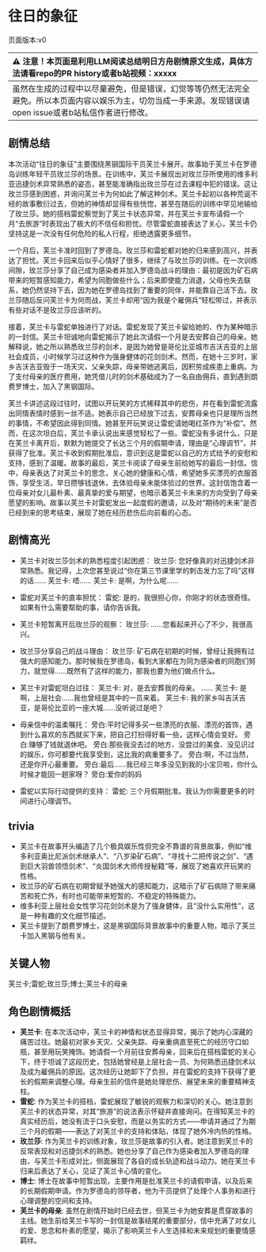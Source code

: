 # 往日的象征
页面版本:v0
 

| :warning: 注意！本页面是利用LLM阅读总结明日方舟剧情原文生成，具体方法请看repo的PR history或者b站视频：xxxxx           |
|:----------------------------|
| 虽然在生成的过程中以尽量避免，但是错误，幻觉等等仍然无法完全避免。所以本页面内容以娱乐为主，切勿当成一手来源。发现错误请open issue或者b站私信作者进行修改。|



## 剧情总结
本次活动“往日的象征”主要围绕黑钢国际干员芙兰卡展开。故事始于芙兰卡在罗德岛训练年轻干员玫兰莎的场景。在训练中，芙兰卡展现出对玫兰莎所使用的维多利亚迅捷剑术异常熟悉的姿态，甚至能准确指出玫兰莎在过去课程中犯的错误。这让玫兰莎感到困惑，并询问芙兰卡为何如此了解这种剑术。芙兰卡起初以各种荒诞不经的故事敷衍过去，但她的神情却显得有些恍惚，甚至在随后的训练中罕见地输给了玫兰莎。她的搭档雷蛇察觉到了芙兰卡状态异常，并在芙兰卡宣布请假一个月“去旅游”时表现出了极大的不信任和担忧。尽管雷蛇直接表达了关心，芙兰卡仍坚持这是一次没有任何危险的私人行程，拒绝透露更多细节。

一个月后，芙兰卡准时回到了罗德岛。玫兰莎和雷蛇都对她的归来感到高兴，并表达了担忧。芙兰卡回来后似乎心情好了很多，继续了与玫兰莎的训练。在一次训练间隙，玫兰莎分享了自己成为感染者并加入罗德岛战斗的理由：最初是因为矿石病带来的短暂感知能力，希望为同胞做些什么；后来即使能力消退，父母也失去联系，她仍然坚持下去，因为她在罗德岛找到了重要的同伴，并能靠自己活下去。玫兰莎随后反问芙兰卡为何而战，芙兰卡却用“因为我是个雇佣兵”轻松带过，并表示有些对话不是玫兰莎应该听的。

接着，芙兰卡与雷蛇单独进行了对话。雷蛇发现了芙兰卡留给她的、作为某种暗示的一封信。芙兰卡坦诚地向雷蛇揭示了她此次请假一个月是去安葬自己的母亲。她解释说，她之所以熟悉玫兰莎的剑术，是因为她曾是哥伦比亚城市吉沃吉亚的上层社会成员，小时候学习过这种作为强身健体的花剑剑术。然而，在她十三岁时，家乡吉沃吉亚毁于一场天灾，父亲失踪，母亲带她逃离后，因积劳成疾患上重病。为了支付母亲的医疗费用，她凭借儿时的剑术基础成为了一名自由佣兵，直到遇到朗费罗博士，加入了黑钢国际。

芙兰卡讲述这段过往时，试图以开玩笑的方式稀释其中的悲伤，并在看到雷蛇流露出同情表情时感到一丝不适。她表示自己已经放下过去，安葬母亲也只是理所当然的事情，不希望因此得到同情。她甚至开玩笑说让雷蛇请她喝红茶作为“补偿”。然而，在这次坦白后，芙兰卡承认说出来感觉轻松了一些。雷蛇没有多说什么，只是在芙兰卡离开后，默默为她提交了长达三个月的假期申请，理由是“心理调节”，并获得了批准。芙兰卡收到假期批准后，意识到这是雷蛇以自己的方式给予的安慰和支持，感到了温暖。故事的最后，芙兰卡阅读了母亲生前给她写的最后一封信。信中，母亲表达了对芙兰卡的思念，关心她的健康和心情，希望她多买漂亮的衣服首饰，享受生活，早日攒够钱退休，去体验母亲未能体验过的世界。这封信饱含着一位母亲对女儿最朴素、最真挚的爱与期望，也暗示着芙兰卡未来的方向受到了母亲愿望的影响。故事以芙兰卡对雷蛇发出一起度假的邀请，以及对“期待的未来”是否已经到来的思考结束，展现了她在经历悲伤后向前看的心态。
## 剧情高光
- 芙兰卡对玫兰莎剑术的熟悉程度引起困惑：
  玫兰莎: 您好像真的对迅捷剑术非常熟悉。我记得，上次您甚至说过“你在第三节课里学的刺击发力忘了吗”这样的话......
  芙兰卡: 唔......
  芙兰卡: 是啊，为什么呢......

- 雷蛇对芙兰卡的直率担忧：
  雷蛇: 是的，我很担心你，你刚才的状态很奇怪。如果有什么需要帮助的事，请你告诉我。

- 芙兰卡短暂离开后玫兰莎的观察：
  玫兰莎: ......您看起来开心了不少，我很高兴。

- 玫兰莎分享自己的战斗理由：
  玫兰莎: 矿石病在初期的时候，曾经让我拥有过强大的感知能力。那时候我在罗德岛，看到大家都在为同为感染者的同胞们努力，就觉得......既然有了这样的能力，那我也要为他们做点什么。

- 芙兰卡对雷蛇坦白过往：
  芙兰卡: 对，是去安葬我的母亲。
  ......
  芙兰卡: 是啊，上层社会......我也曾经是其中的一员来着。
  芙兰卡: 我的家乡叫吉沃吉亚，是哥伦比亚的一座大城......没听说过是吧？

- 母亲信中的温柔嘱托：
  旁白:平时记得多买一些漂亮的衣服、漂亮的首饰，遇到什么喜欢的东西就买下来，把自己打扮得好看一些，这样心情会变好。
  旁白:赚够了钱就退休吧。
  旁白:那些我没去过的地方、没尝过的美食、没见识过的娱乐，你可都要代我享受到，这比我的病重要多了。
  旁白:啊，不过当然，还是你开心最重要。
  旁白:最后......我已经三年多没见到我的小宝贝啦，你什么时候才能回一趟家呀？
  旁白:爱你的妈妈

- 雷蛇以实际行动提供的支持：
  雷蛇: 三个月假期批准。我认为你需要更多的时间进行心理调节。
## trivia
- 芙兰卡在故事开头编造了几个极具娱乐性但完全不靠谱的背景故事，例如“维多利亚奥比尼派剑术继承人”、“八岁染矿石病”、“寻找十二把传说之剑”、“遇到巨大羽兽领悟剑术”、“炎国剑术大师传授秘籍”等，展现了她喜欢开玩笑的性格。
- 玫兰莎的矿石病在初期曾赋予她强大的感知能力，这暗示了矿石病除了带来痛苦和死亡外，有时也可能带来短暂的、不稳定的特殊能力。
- 维多利亚上层社会女性学习花剑剑术是为了强身健体，且“没什么实用性”，这是一种有趣的文化细节描述。
- 芙兰卡提到了朗费罗博士，这是黑钢国际背景故事中的重要人物，暗示了芙兰卡加入黑钢与他有关。
## 关键人物
芙兰卡;雷蛇;玫兰莎;博士;芙兰卡的母亲
## 角色剧情概括
-   **芙兰卡**: 在本次活动中，芙兰卡的神情和状态显得异常，揭示了她内心深藏的痛苦过往。她最初对家乡天灾、父亲失踪、母亲重病直至死亡的经历守口如瓶，甚至用玩笑掩饰。她请假一个月前往安葬母亲，回来后在搭档雷蛇的关心下，终于坦诚了这段历史，包括她曾经是上层社会一员、为何熟悉迅捷剑术以及成为雇佣兵的原因。这次经历让她卸下了负担，并在雷蛇的支持下获得了更长的假期来调整心理。母亲生前的信件是她处理悲伤、展望未来的重要精神支柱。
-   **雷蛇**: 作为芙兰卡的搭档，雷蛇展现了敏锐的观察力和深切的关心。她注意到芙兰卡的状态异常，对其“旅游”的说法表示怀疑并直接询问。在得知芙兰卡的真实经历后，她没有流于口头安慰，而是以务实的方式——申请并通过了为期三个月的假期——表达了对芙兰卡的支持和体贴，体现了她外冷内热的性格。
-   **玫兰莎**: 作为芙兰卡的训练对象，玫兰莎是故事的引入者。她注意到芙兰卡的反常表现和对迅捷剑术的熟悉。她也分享了自己作为感染者加入罗德岛的理由，与芙兰卡形成对比，侧面展现了各自的成长轨迹和战斗动力。她在芙兰卡归来后表达了关心，见证了芙兰卡心情的变化。
-   **博士**: 博士在故事中短暂出现，主要作用是批准芙兰卡的请假申请，以及后来的长期假期申请。作为罗德岛的领导者，他为干员提供了处理个人事务和进行心理调整的空间和支持。
-   **芙兰卡的母亲**: 虽然在剧情开始时已经去世，但芙兰卡为她安葬是贯穿故事的主线。她生前给芙兰卡写的一封信是故事结尾的重要部分，信中充满了对女儿的爱、思念和朴素的愿望，揭示了影响芙兰卡人生选择和未来规划的重要情感羁绊。